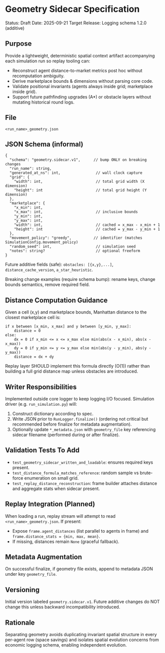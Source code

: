 # Geometry Sidecar Specification

Status: Draft
Date: 2025-09-21
Target Release: Logging schema 1.2.0 (additive)

## Purpose
Provide a lightweight, deterministic spatial context artifact accompanying each simulation run so replay tooling can:
- Reconstruct agent distance-to-market metrics post hoc without recomputation ambiguity.
- Derive marketplace bounds & dimensions without parsing core code.
- Validate positional invariants (agents always inside grid; marketplace inside grid).
- Support future pathfinding upgrades (A*) or obstacle layers without mutating historical round logs.

## File
`<run_name>_geometry.json`

## JSON Schema (informal)
```
{
  "schema": "geometry.sidecar.v1",      // bump ONLY on breaking changes
  "run_name": string,
  "generated_at_ns": int,                // wall clock capture
  "grid": {
    "width": int,                        // total grid width (X dimension)
    "height": int                        // total grid height (Y dimension)
  },
  "marketplace": {
    "x_min": int,
    "x_max": int,                        // inclusive bounds
    "y_min": int,
    "y_max": int,
    "width": int,                        // cached = x_max - x_min + 1
    "height": int                        // cached = y_max - y_min + 1
  },
  "movement_policy": "greedy",          // identifier (matches SimulationConfig.movement_policy)
  "random_seed": int,                    // simulation seed
  "notes": string?                       // optional freeform
}
```

Future additive fields (safe): `obstacles: [{x,y},...]`, `distance_cache_version`, `a_star_heuristic`.

Breaking change examples (require schema bump): rename keys, change bounds semantics, remove required field.

## Distance Computation Guidance
Given a cell (x,y) and marketplace bounds, Manhattan distance to the closest marketplace cell is:
```
if x between [x_min, x_max] and y between [y_min, y_max]:
    distance = 0
else:
    dx = 0 if x_min <= x <= x_max else min(abs(x - x_min), abs(x - x_max))
    dy = 0 if y_min <= y <= y_max else min(abs(y - y_min), abs(y - y_max))
    distance = dx + dy
```
Replay layer SHOULD implement this formula directly (O(1)) rather than building a full grid distance map unless obstacles are introduced.

## Writer Responsibilities
Implemented outside core logger to keep logging I/O focused. Simulation driver (e.g. `run_simulation.py`) will:
1. Construct dictionary according to spec.
2. Write JSON prior to `RunLogger.finalize()` (ordering not critical but recommended before finalize for metadata augmentation).
3. Optionally update `*_metadata.json` with `geometry_file` key referencing sidecar filename (performed during or after finalize).

## Validation Tests To Add
- `test_geometry_sidecar_written_and_loadable`: ensures required keys present.
- `test_distance_formula_matches_reference`: random sample vs brute-force enumeration on small grid.
- `test_replay_distance_reconstruction`: frame builder attaches distance and aggregate stats when sidecar present.

## Replay Integration (Planned)
When loading a run, replay stream will attempt to read `<run_name>_geometry.json`. If present:
- Expose `frame.agent_distances` (list parallel to agents in frame) and `frame.distance_stats = {min, max, mean}`.
- If missing, distances remain `None` (graceful fallback).

## Metadata Augmentation
On successful finalize, if geometry file exists, append to metadata JSON under key `geometry_file`.

## Versioning
Initial version labeled `geometry.sidecar.v1`. Future additive changes do NOT change this unless backward incompatibility introduced.

## Rationale
Separating geometry avoids duplicating invariant spatial structure in every per-agent row (space savings) and isolates spatial evolution concerns from economic logging schema, enabling independent evolution.
